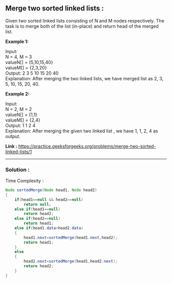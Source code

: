 <h2> Merge two sorted linked lists :</h2>
Given two sorted linked lists consisting of N and M nodes respectively. The task is to merge both of the list (in-place) and return head of the merged list.
 

**Example 1:**

Input: <br/>
N = 4, M = 3 <br/>
valueN[] = {5,10,15,40}<br/>
valueM[] = {2,3,20}<br/>
Output: 2 3 5 10 15 20 40<br/>
Explanation: After merging the two linked lists, we have merged list as 2, 3, 5, 10, 15, 20, 40.

**Example 2:**

Input:<br/>
N = 2, M = 2<br/>
valueN[] = {1,1}<br/>
valueM[] = {2,4}<br/>
Output: 1 1 2 4<br/>
Explanation: After merging the given two linked list , we have 1, 1, 2, 4 as output.


**Link :** https://practice.geeksforgeeks.org/problems/merge-two-sorted-linked-lists/1

---------------------------------------------------------------------------------------------------------------------------------------------------------


<h3> Solution :</h3>

Time Complexity :


```java
Node sortedMerge(Node head1, Node head2) 
{
    if(head1==null && head2==null)
        return null;
    else if(head1==null)
        return head2;
    else if(head2==null)
        return head1;
    else if(head1.data<head2.data)
    {
        head1.next=sortedMerge(head1.next,head2);
        return head1;
    }
    else
    {
        head2.next=sortedMerge(head1,head2.next);
        return head2;
    }
} 
```


